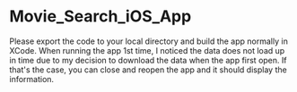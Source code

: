 # Movie_Search_iOS_App
Please export the code to your local directory and build the app normally in XCode. 
When running the app 1st time, I noticed the data does not load up in time due to my decision to download the data when the app first open. If that's the case,
you can close and reopen the app and it should display the information.

